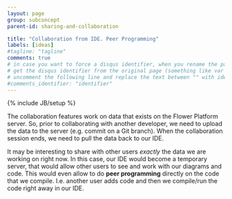 ```yaml
---
layout: page
group: subconcept
parent-id: sharing-and-collaboration

title: "Collaboration from IDE. Peer Programming"
labels: [ideas]
#tagline: "tagline"
comments: true
# in case you want to force a disqus identifier, when you rename the page
# get the disqus identifier from the original page (something like var disqus_identifier = 'ident';),
# uncomment the following line and replace the text between "" with ident
#comments_identifier: "identifier"
---
```

{% include JB/setup %}

The collaboration features work on data that exists on the Flower Platform server. So, prior to collaborating with another developer, we need to upload the data to the server (e.g. commit on a Git branch). When the collaboration session ends, we need to pull the data back to our IDE.

It may be interesting to share with other users *exactly* the data we are working on right now. In this case, our IDE would become a temporary server, that would allow other users to see and work with our diagrams and code. This would even allow to do **peer programming** directly on the code that we compile. I.e. another user adds code and then we compile/run the code right away in our IDE. 